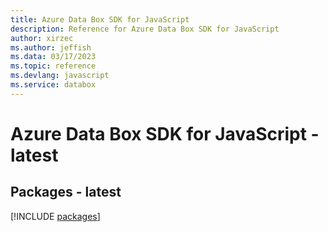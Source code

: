```yaml
---
title: Azure Data Box SDK for JavaScript
description: Reference for Azure Data Box SDK for JavaScript
author: xirzec
ms.author: jeffish
ms.data: 03/17/2023
ms.topic: reference
ms.devlang: javascript
ms.service: databox
---
```

# Azure Data Box SDK for JavaScript - latest
## Packages - latest
[!INCLUDE [packages](data-box-index.md)]